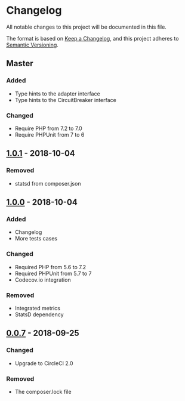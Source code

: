 # Changelog
All notable changes to this project will be documented in this file.

The format is based on [Keep a Changelog](https://keepachangelog.com/en/1.0.0/),
and this project adheres to [Semantic Versioning](https://semver.org/spec/v2.0.0.html).

## Master
### Added
- Type hints to the adapter interface
- Type hints to the CircuitBreaker interface

### Changed
- Require PHP from 7.2 to 7.0
- Require PHPUnit from 7 to 6

## [1.0.1] - 2018-10-04
### Removed
- statsd from composer.json

## [1.0.0] - 2018-10-04
### Added
- Changelog
- More tests cases

### Changed
- Required PHP from 5.6 to 7.2
- Required PHPUnit from 5.7 to 7
- Codecov.io integration

### Removed
- Integrated metrics
- StatsD dependency

## [0.0.7] - 2018-09-25
### Changed
- Upgrade to CircleCI 2.0

### Removed
- The composer.lock file

[1.0.1]: https://github.com/aguimaraes/circuit-breaker/compare/v1.0.0...v1.0.1
[1.0.0]: https://github.com/aguimaraes/circuit-breaker/compare/v0.0.7...v1.0.0
[0.0.7]: https://github.com/aguimaraes/circuit-breaker/compare/v0.0.6...v0.0.7
